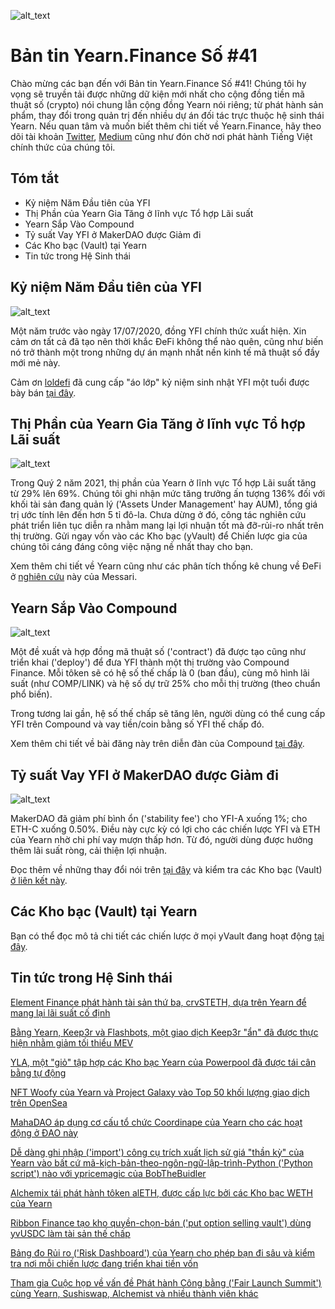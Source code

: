 ![alt_text](image1_newsletter_header_vn.png "image_tooltip")

# Bản tin Yearn.Finance Số #41

Chào mừng các bạn đến với Bản tin Yearn.Finance Số #41! Chúng tôi hy vọng sẽ truyền tải được những dữ kiện mới nhất cho cộng đồng tiền mã thuật số (crypto) nói chung lẫn cộng đồng Yearn nói riêng; từ phát hành sản phẩm, thay đổi trong quản trị đến nhiều dự án đối tác trực thuộc hệ sinh thái Yearn. Nếu quan tâm và muốn biết thêm chi tiết về Yearn.Finance, hãy theo dõi tài khoản [Twitter](https://twitter.com/iearnfinance), [Medium](https://medium.com/iearn) cũng như đón chờ nơi phát hành Tiếng Việt chính thức của chúng tôi.

## Tóm tắt

- Kỷ niệm Năm Đầu tiên của YFI
- Thị Phần của Yearn Gia Tăng ở lĩnh vực Tổ hợp Lãi suất
- Yearn Sắp Vào Compound
- Tỷ suất Vay YFI ở MakerDAO được Giảm đi
- Các Kho bạc (Vault) tại Yearn
- Tin tức trong Hệ Sinh thái

## Kỷ niệm Năm Đầu tiên của YFI

![alt_text](image5.png)

Một năm trước vào ngày 17/07/2020, đồng YFI chính thức xuất hiện. Xin cảm ơn tất cả đã tạo nên thời khắc ĐeFi không thể nào quên, cũng như biến nó trở thành một trong những dự án mạnh nhất nền kinh tế mã thuật số đầy mới mẻ này.

Cảm ơn [loldefi](https://twitter.com/loldefi) đã cung cấp "áo lớp" kỷ niệm sinh nhật YFI một tuổi được bày bán [tại đây](https://ymerch.finance/).

## Thị Phần của Yearn Gia Tăng ở lĩnh vực Tổ hợp Lãi suất

![alt_text](image4.png)

Trong Quý 2 năm 2021, thị phần của Yearn ở lĩnh vực Tổ hợp Lãi suất tăng từ 29% lên 69%. Chúng tôi ghi nhận mức tăng trưởng ấn tượng 136% đối với khối tài sản đang quản lý ('Assets Under Management' hay AUM), tổng giá trị ước tính lên đến hơn 5 tỉ đô-la. Chưa dừng ở đó, công tác nghiên cứu phát triển liên tục diễn ra nhằm mang lại lợi nhuận tốt mà đỡ-rủi-ro nhất trên thị trường. Gửi ngay vốn vào các Kho bạc (yVault) để Chiến lược gia của chúng tôi cáng đáng công việc nặng nề nhất thay cho bạn.

Xem thêm chi tiết về Yearn cũng như các phân tích thống kê chung về ĐeFi ở [nghiên cứu](https://messari.io/article/q2-21-defi-review?utm_source=ryanwatkins_&utm_medium=tweet&utm_campaign=q2-21-defi-review) này của Messari.

## Yearn Sắp Vào Compound

![alt_text](image3.png)

Một đề xuất và hợp đồng mã thuật số ('contract') đã được tạo cũng như triển khai ('deploy') để đưa YFI thành một thị trường vào Compound Finance. Mỗi tôken sẽ có hệ số thế chấp là 0 (ban đầu), cùng mô hình lãi suất (như COMP/LINK) và hệ số dự trữ 25% cho mỗi thị trường (theo chuẩn phổ biến).

Trong tương lai gần, hệ số thế chấp sẽ tăng lên, người dùng có thể cung cấp YFI trên Compound và vay tiền/coin bằng số YFI thế chấp đó.

Xem thêm chi tiết về bài đăng này trên diễn đàn của Compound [tại đây](https://www.comp.xyz/t/add-markets-mkr-aave-sushi-yfi/1977).

## Tỷ suất Vay YFI ở MakerDAO được Giảm đi

![alt_text](image2.png)

MakerDAO đã giảm phí bình ổn ('stability fee') cho YFI-A xuống 1%; cho ETH-C xuống 0.50%. Điều này cực kỳ có lợi cho các chiến lược YFI và ETH của Yearn nhờ chi phí vay mượn thấp hơn. Từ đó, người dùng được hưởng thêm lãi suất ròng, cải thiện lợi nhuận.

Đọc thêm về những thay đổi nói trên [tại đây](https://forum.makerdao.com/t/maker-relay-ep-53/9305) và kiểm tra các Kho bạc (Vault) [ở liên kết này](https://yearn.finance/vaults).

## Các Kho bạc (Vault) tại Yearn

Bạn có thể đọc mô tả chi tiết các chiến lược ở mọi yVault đang hoạt động [tại đây](https://medium.com/yearn-state-of-the-vaults/the-vaults-at-yearn-9237905ffed3).

## Tin tức trong Hệ Sinh thái

[Element Finance phát hành tài sản thứ ba, crvSTETH, dựa trên Yearn để mang lại lãi suất cố định](https://twitter.com/element_fi/status/1414990472569831427)

[Bằng Yearn, Keep3r và Flashbots, một giao dịch Keep3r "ẩn" đã được thực hiện nhằm giảm tối thiểu MEV](https://twitter.com/lbertenasco/status/1415016369771491330)

[YLA, một "giỏ" tập hợp các Kho bạc Yearn của Powerpool đã được tái cân bằng tự động](https://twitter.com/powerpoolcvp/status/1414682829359812615)

[NFT Woofy của Yearn và Project Galaxy vào Top 50 khối lượng giao dịch trên OpenSea](https://twitter.com/ProjectGalaxyHQ/status/1414868634862710789)

[MahaDAO áp dụng cơ cấu tổ chức Coordinape của Yearn cho các hoạt động ở ĐAO này](https://twitter.com/TheMahaDAO/status/1414620121528680451)

[Dễ dàng ghi nhập ('import') công cụ trích xuất lịch sử giá "thần kỳ" của Yearn vào bất cứ mã-kịch-bản-theo-ngôn-ngữ-lập-trình-Python ('Python script') nào với ypricemagic của BobTheBuidler](https://github.com/BobTheBuidler/ypricemagic)

[Alchemix tái phát hành tôken alETH, được cấp lực bởi các Kho bạc WETH của Yearn](https://twitter.com/AlchemixFi/status/1414647769470443521)

[Ribbon Finance tạo kho quyền-chọn-bán ('put option selling vault') dùng yvUSDC làm tài sản thế chấp](https://twitter.com/ribbonfinance/status/1415298793419968513)

[Bảng đo Rủi ro ('Risk Dashboard') của Yearn cho phép bạn đi sâu và kiểm tra nơi mỗi chiến lược đang triển khai tiền vốn](https://yearn-finance.vercel.app/system/vault/0x19D3364A399d251E894aC732651be8B0E4e85001)

[Tham gia Cuộc họp về vấn đề Phát hành Công bằng ('Fair Launch Summit') cùng Yearn, Sushiswap, Alchemist và nhiều thành viên khác](https://twitter.com/_alchemistcoin/status/1415646390978453508)
